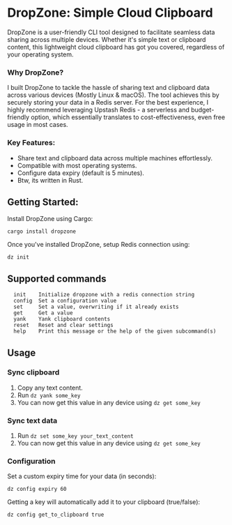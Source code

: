 # DropZone: Simple Cloud Clipboard

DropZone is a user-friendly CLI tool designed to facilitate seamless data sharing across multiple devices. Whether it's simple text or clipboard content, this lightweight cloud clipboard has got you covered, regardless of your operating system.

### Why DropZone?
I built DropZone to tackle the hassle of sharing text and clipboard data across various devices (Mostly Linux & macOS). The tool achieves this by securely storing your data in a Redis server. For the best experience, I highly recommend leveraging Upstash Redis - a serverless and budget-friendly option, which essentially translates to cost-effectiveness, even free usage in most cases.

### Key Features:

- Share text and clipboard data across multiple machines effortlessly.
- Compatible with most operating systems.
- Configure data expiry (default is 5 minutes).
- Btw, its written in Rust.

## Getting Started:

Install DropZone using Cargo:

```
cargo install dropzone
```

Once you've installed DropZone, setup Redis connection using:

```
dz init
```

## Supported commands

```
  init    Initialize dropzone with a redis connection string
  config  Set a configuration value
  set     Set a value, overwriting if it already exists
  get     Get a value
  yank    Yank clipboard contents
  reset   Reset and clear settings
  help    Print this message or the help of the given subcommand(s)
```

## Usage

### Sync clipboard

1. Copy any text content.
2. Run `dz yank some_key`
3. You can now get this value in any device using `dz get some_key`

### Sync text data

1. Run `dz set some_key your_text_content`
2. You can now get this value in any device using `dz get some_key`

### Configuration

Set a custom expiry time for your data (in seconds):
```
dz config expiry 60
```

Getting a key will automatically add it to your clipboard (true/false):
```
dz config get_to_clipboard true
```